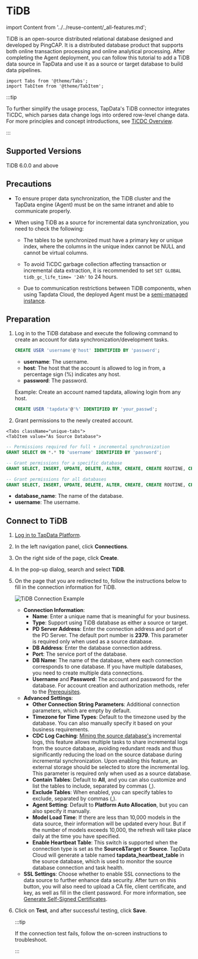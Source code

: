 # TiDB

import Content from '../../reuse-content/_all-features.md';

<Content />

TiDB is an open-source distributed relational database designed and developed by PingCAP. It is a distributed database product that supports both online transaction processing and online analytical processing. After completing the Agent deployment, you can follow this tutorial to add a TiDB data source in TapData and use it as a source or target database to build data pipelines.

```mdx-code-block
import Tabs from '@theme/Tabs';
import TabItem from '@theme/TabItem';
```

:::tip

To further simplify the usage process, TapData's TiDB connector integrates TiCDC, which parses data change logs into ordered row-level change data. For more principles and concept introductions, see [TiCDC Overview](https://docs.pingcap.com/zh/tidb/stable/ticdc-overview).

:::

## Supported Versions

TiDB 6.0.0 and above

## Precautions

* To ensure proper data synchronization, the TiDB cluster and the TapData engine (Agent) must be on the same intranet and able to communicate properly.

* When using TiDB as a source for incremental data synchronization, you need to check the following:

  * The tables to be synchronized must have a primary key or unique index, where the columns in the unique index cannot be NULL and cannot be virtual columns.

  * To avoid TiCDC garbage collection affecting transaction or incremental data extraction, it is recommended to set `SET GLOBAL tidb_gc_life_time= '24h'` to 24 hours.

  * Due to communication restrictions between TiDB components, when using Tapdata Cloud, the deployed Agent must be a [semi-managed instance](../../billing/purchase.md). 

## <span id="prerequisite">Preparation</span>

1. Log in to the TiDB database and execute the following command to create an account for data synchronization/development tasks.

   ```sql
   CREATE USER 'username'@'host' IDENTIFIED BY 'password';
   ```

   * **username**: The username.
   * **host**: The host that the account is allowed to log in from, a percentage sign (%) indicates any host.
   * **password**: The password.

   Example: Create an account named tapdata, allowing login from any host.

   ```sql
   CREATE USER 'tapdata'@'%' IDENTIFIED BY 'your_passwd';
   ```

2. Grant permissions to the newly created account.

```mdx-code-block
<Tabs className="unique-tabs">
<TabItem value="As Source Database">
```

```sql
-- Permissions required for full + incremental synchronization
GRANT SELECT ON *.* TO 'username' IDENTIFIED BY 'password';
```
</TabItem>

<TabItem value="As Target Database">

```sql
-- Grant permissions for a specific database
GRANT SELECT, INSERT, UPDATE, DELETE, ALTER, CREATE, CREATE ROUTINE, CREATE TEMPORARY TABLES, DROP ON database_name.* TO 'username';

-- Grant permissions for all databases
GRANT SELECT, INSERT, UPDATE, DELETE, ALTER, CREATE, CREATE ROUTINE, CREATE TEMPORARY TABLES, DROP ON *.* TO 'username';
```
</TabItem>
</Tabs>

* **database_name**: The name of the <span id="ticdc">database</span>.
* **username**: The username.

## Connect to TiDB

1. [Log in to TapData Platform](../../user-guide/log-in.md).

2. In the left navigation panel, click **Connections**.

3. On the right side of the page, click **Create**.

4. In the pop-up dialog, search and select **TiDB**.

5. On the page that you are redirected to, follow the instructions below to fill in the connection information for TiDB.

   ![TiDB Connection Example](../../images/tidb_connection_setting.png)

   * **Connection Information**:
      * **Name**: Enter a unique name that is meaningful for your business.
      * **Type**: Support using TiDB database as either a source or target.
      * **PD Server Address**: Enter the connection address and port of the PD Server. The default port number is **2379**. This parameter is required only when used as a source database.
      * **DB Address**: Enter the database connection address.
      * **Port**: The service port of the database.
      * **DB Name**: The name of the database, where each connection corresponds to one database. If you have multiple databases, you need to create multiple data connections.
      * **Username** and **Password**: The account and password for the database. For account creation and authorization methods, refer to the [Prerequisites](#preparation).
   * **Advanced Settings**:
      * **Other Connection String Parameters**: Additional connection parameters, which are empty by default.
      * **Timezone for Time Types**: Default to the timezone used by the database. You can also manually specify it based on your business requirements.
      * **CDC Log Caching**: [Mining the source database's](../../user-guide/advanced-settings/share-mining.md) incremental logs, this feature allows multiple tasks to share incremental logs from the source database, avoiding redundant reads and thus significantly reducing the load on the source database during incremental synchronization. Upon enabling this feature, an external storage should be selected to store the incremental log. This parameter is required only when used as a source database.
      * **Contain Tables**: Default to **All**, and you can also customize and list the tables to include, separated by commas (,).
      * **Exclude Tables**: When enabled, you can specify tables to exclude, separated by commas (,).
      * **Agent Setting**: Default to **Platform Auto Allocation**, but you can also specify it manually.
      * **Model Load Time**: If there are less than 10,000 models in the data source, their information will be updated every hour. But if the number of models exceeds 10,000, the refresh will take place daily at the time you have specified.
      * **Enable Heartbeat Table**: This switch is supported when the connection type is set as the **Source&Target** or **Source**. TapData Cloud will generate a table named **tapdata_heartbeat_table** in the source database, which is used to monitor the source database connection and task health.
   * **SSL Settings**: Choose whether to enable SSL connections to the data source to further enhance data security. After turn on this button, you will also need to upload a CA file, client certificate, and key, as well as fill in the client password. For more information, see [Generate Self-Signed Certificates](https://docs.pingcap.com/tidb/stable/generate-self-signed-certificates).

6. Click on **Test**, and after successful testing, click **Save**.

   :::tip

   If the connection test fails, follow the on-screen instructions to troubleshoot.

   :::
